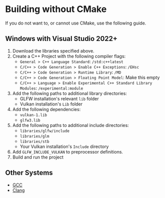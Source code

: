 # Building without CMake

If you do not want to, or cannot use CMake, use the following guide.

## Windows with Visual Studio 2022+

 1. Download the libraries specified above. 
 2. Create a C++ Project with the following compiler flags:
    * `General > C++ Language Standard`: `/std:c++latest`
    * `C/C++ > Code Generation > Enable C++ Exceptions`: `/EHsc`
    * `C/C++ > Code Generation > Runtime Library`: `/MD`
    * `C/C++ > Code Generation > Floating Point Model`: Make this empty
    * `C/C++ > Language > Enable Experimental C++ Standard Library Modules`: `/experimental:module`
 3. Add the following paths to additional library directories:
    * GLFW installation's relevant `lib` folder
    * Vulkan installation's `Lib` folder
 4. Add the following dependencies:
    *  `vulkan-1.lib`
    *  `glfw3.lib`
 5. Add the following paths to additional include directories:
    * `libraries/glfw/include`
    * `libraries/glm`
    * `libraries/stb`
    * Your Vulkan installation's `Include` directory
 6. Add `GLFW_INCLUDE_VULKAN` to preprocessor definitions.
 7.  Build and run the project

## Other Systems

 * [GCC](https://gcc.gnu.org/onlinedocs/gcc/C_002b_002b-Modules.html)
 * [Clang](https://blog.ecosta.dev/en/tech/cpp-modules-with-clang)
